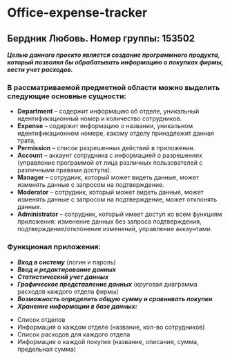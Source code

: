 # Office-expense-tracker
## Бердник Любовь. Номер группы: 153502
***Целью данного проекто является создание программного продукта, который позволял бы обрабатывать информацию о покупках фирмы, вести учет расходов.***
### В рассматриваемой предметной области можно выделить следующие основные сущности: 
+ **Department** – содержит информацию об отделе, уникальный идентификационный номер и количество сотрудников. 
+ **Expense** – содержит информацию о названии, уникальном идентификационном номере, какому отделу принадлежит данная трата, 
+ **Permission** – список разрешенных действий в приложении. 
+ **Account** – аккаунт сотрудника с информацией о разрешениях (yправление программой от лица различных пользователей с различными правами доступа). 
+ **Manager** – сотрудник, который может видеть данные, может изменять данные с запросом на подтверждение.
+ **Moderator** – сотрудник, который может видеть данные, может изменять данные с запросом на подтверждение, может отклонять данные.
+ **Administrator** – сотрудник, который имеет доступ ко всем функциям приложения: изменение данных без запроса подтверждения, подтверждение/отклонение изменений, управление аккаунтами.
### Функционал приложения:
+ ***Вход в систему*** (логин и пароль)
+ ***Ввод и редактирование данных***
+ ***Статистический учет данных***
+ ***Графическое представление данных*** (круговая диаграмма расходов каждого отдела фирмы)
+ ***Возможность определить общую сумму и сравнивать покупки***
+ ***Хранение информации в базе данных:***
- Список отделов
- Информация о каждом отделе (название, кол-во сотрудников)
- Список расходов для каждого отдела
- Информация о каждой покупке (название, описание, сумма, предельная сумма)
